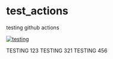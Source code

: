 # test_actions

testing github actions

[![testing](https://github.com/jubelcassio/test_actions/actions/workflows/main.yml/badge.svg)](https://github.com/jubelcassio/test_actions/actions/workflows/main.yml)

TESTING 123
TESTING 321
TESTING 456
